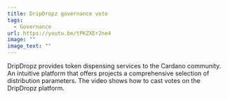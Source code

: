 ```yaml
---
title: DripDropz governance vote
tags:
  - Governance
url: https://youtu.be/tPKZXEr2ne4
image: ""
image_text: ""
---
```


DripDropz provides token dispensing services to the Cardano community. An intuitive platform that offers projects a comprehensive selection of distribution parameters. The video shows how to cast votes on the DripDropz platform.
